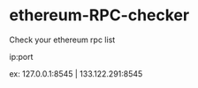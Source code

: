 # ethereum-RPC-checker
Check your ethereum rpc list 

ip:port

ex: 127.0.0.1:8545 | 133.122.291:8545
